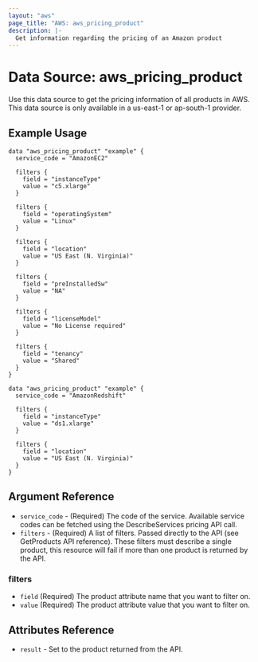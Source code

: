 ```yaml
---
layout: "aws"
page_title: "AWS: aws_pricing_product"
description: |-
  Get information regarding the pricing of an Amazon product
---
```


# Data Source: aws_pricing_product

Use this data source to get the pricing information of all products in AWS.
This data source is only available in a us-east-1 or ap-south-1 provider.

## Example Usage

```hcl
data "aws_pricing_product" "example" {
  service_code = "AmazonEC2"

  filters {
    field = "instanceType"
    value = "c5.xlarge"
  }

  filters {
    field = "operatingSystem"
    value = "Linux"
  }

  filters {
    field = "location"
    value = "US East (N. Virginia)"
  }

  filters {
    field = "preInstalledSw"
    value = "NA"
  }

  filters {
    field = "licenseModel"
    value = "No License required"
  }

  filters {
    field = "tenancy"
    value = "Shared"
  }
}
```

```hcl
data "aws_pricing_product" "example" {
  service_code = "AmazonRedshift"

  filters {
    field = "instanceType"
    value = "ds1.xlarge"
  }

  filters {
    field = "location"
    value = "US East (N. Virginia)"
  }
}
```

## Argument Reference

 * `service_code` - (Required) The code of the service. Available service codes can be fetched using the DescribeServices pricing API call.
 * `filters` - (Required) A list of filters. Passed directly to the API (see GetProducts API reference). These filters must describe a single product, this resource will fail if more than one product is returned by the API.

### filters

 * `field` (Required) The product attribute name that you want to filter on.
 * `value` (Required) The product attribute value that you want to filter on.

## Attributes Reference

 * `result` - Set to the product returned from the API.

